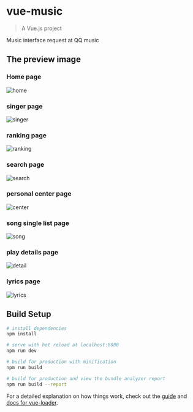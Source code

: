 # vue-music

> A Vue.js project

Music interface request at QQ music

## The preview image
### Home page
![home](previewImg/vue1.png)
### singer page
![singer](previewImg/vue2.png)
### ranking page
![ranking](previewImg/vue3.png)
### search page
![search](previewImg/vue4.png)
### personal center page
![center](previewImg/vue5.png)
### song single list page
![song](previewImg/vue6.png)
### play details page
![detail](previewImg/vue7.png)
### lyrics page
![lyrics](previewImg/vue8.png)

## Build Setup

``` bash
# install dependencies
npm install

# serve with hot reload at localhost:8080
npm run dev

# build for production with minification
npm run build

# build for production and view the bundle analyzer report
npm run build --report
```

For a detailed explanation on how things work, check out the [guide](http://vuejs-templates.github.io/webpack/) and [docs for vue-loader](http://vuejs.github.io/vue-loader).

